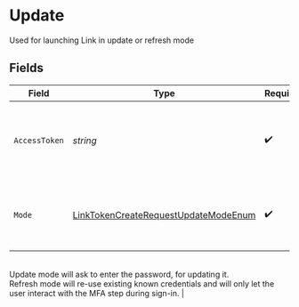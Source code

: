 # Update

Used for launching Link in update or refresh mode


## Fields

| Field                                                                                                                                                                                                                                               | Type                                                                                                                                                                                                                                                | Required                                                                                                                                                                                                                                            | Description                                                                                                                                                                                                                                         |
| --------------------------------------------------------------------------------------------------------------------------------------------------------------------------------------------------------------------------------------------------- | --------------------------------------------------------------------------------------------------------------------------------------------------------------------------------------------------------------------------------------------------- | --------------------------------------------------------------------------------------------------------------------------------------------------------------------------------------------------------------------------------------------------- | --------------------------------------------------------------------------------------------------------------------------------------------------------------------------------------------------------------------------------------------------- |
| `AccessToken`                                                                                                                                                                                                                                       | *string*                                                                                                                                                                                                                                            | :heavy_check_mark:                                                                                                                                                                                                                                  | The `access_token` associated with the existing Connection to update                                                                                                                                                                                |
| `Mode`                                                                                                                                                                                                                                              | [LinkTokenCreateRequestUpdateModeEnum](../../Models/Components/LinkTokenCreateRequestUpdateModeEnum.md)                                                                                                                                             | :heavy_check_mark:                                                                                                                                                                                                                                  | Set which mode you want to use between Update and Refresh.<br/>Update mode will ask to enter the password, for updating it.<br/>Refresh mode will re-use existing known credentials and will only let the user interact with the MFA step during sign-in. |